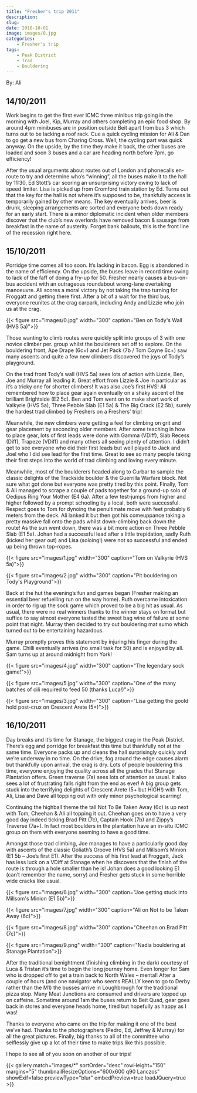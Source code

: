 ```yaml
---
title: "Fresher's trip 2011"
description: 
slug: 
date: 2010-10-01
image: images/0.jpg
categories:
    - Fresher's trip
tags:
    - Peak District
    - Trad
    - Bouldering
---
```


By: Ali

## 14/10/2011
Work begins to get the first ever ICMC three minibus trip going in the morning with
Joel, Kip, Murray and others completing an epic food shop. By around 4pm minibuses are in position
outside Beit apart from bus 3 which turns out to be lacking a roof rack. Cue a quick cycling mission
for Ali & Dan to go get a new bus from Charing Cross. Well, the cycling part was quick anyway. On
the upside, by the time they make it back, the other buses are loaded and soon 3 buses and a car are
heading north before 7pm, go efficiency!

After the usual arguments about routes out of London and phonecalls en-route to try and determine
who’s “winning”, all the buses make it to the hall by 11:30, Ed Stott’s car scoring an unsurprising
victory owing to lack of speed limiter. Lisa is picked up from Cromford train station by Ed. Turns out
that the key for the hall is not where it’s supposed to be, thankfully access is temporarily gained by
other means. The key eventually arrives, beer is drunk, sleeping arrangements are sorted and
everyone beds down ready for an early start. There is a minor diplomatic incident when older
members discover that the club’s new overlords have removed bacon & sausage from breakfast in
the name of austerity. Forget bank bailouts, this is the front line of the recession right here.

## 15/10/2011

Porridge time comes all too soon. It’s lacking in bacon. Egg is abandoned in the name of
efficiency. On the upside, the buses leave in record time owing to lack of the faff of doing a fry-up for 50. Fresher nearly causes a bus-on-bus accident with an outrageous roundabout wrong-lane
overtaking manoeuvre. Ali scores a moral victory by not taking the trap turning for Froggatt and
getting there first. After a bit of a wait for the third bus, everyone reunites at the crag carpark, including Andy and Lizzie who join us at the crag.

{{< figure src="images/0.jpg" width="300" caption="Ben on Tody's Wall (HVS 5a)">}}

Those wanting to climb routes were quickly split into groups of
3 with one novice climber per. group whilst the boulderers set
off to explore. On the bouldering front, Ape Drape (6c+) and
Jet Pack (7b / Tom Coyne 6c+) saw many ascents and quite a
few new climbers discovered the joys of Tody’s playground.

On the trad front Tody’s wall (HVS 5a) sees lots of action with
Lizzie, Ben, Joe and Murray all leading it. Great effort from
Lizzie & Joe in particular as it’s a tricky one for shorter
climbers! It was also Joe’s first HVS! Ali remembered how to
place gear again eventually on a shaky ascent of the brilliant
Brightside (E2 5c). Ben and Tom went on to make short work
of Valkyrie (HVS 5a), Three Pebble Slab (E1 5a) & The Big Crack
(E2 5b), surely the hardest trad climbed by Freshers on a
Freshers’ trip!

Meanwhile, the new climbers were getting a feel for climbing
on grit and gear placement by seconding older members. After
some teaching in how to place gear, lots of first leads were
done with Gamma (VDiff), Slab Recess (Diff), Trapeze (VDiff) and many others all seeing plenty of
attention. I didn’t get to see everyone who did their first leads but well played to Jack and Joel who I did see lead for the first time. Great to see so many people taking their first steps into the world of
trad climbing and loving every minute.

Meanwhile, most of the boulderers headed along to Curbar to sample the classic delights of the
Trackside boulder & the Guerrilla Warfare block. Not sure what got done but everyone was pretty
tired by this point. Finally, Tom & Ali managed to scrape a couple of pads together for a ground-up
solo of Oedipus Ring Your Mother (E4 6a). After a few test-jumps from higher and higher followed by
a prompt schooling by a local, both were successful. Respect goes to Tom for dynoing the
penultimate move with feet probably 6 meters from the deck. Ali lanked it but then got his
comeuppance taking a pretty massive fall onto the pads whilst down-climbing back down the route!
As the sun went down, there was a bit more action on Three Pebble Slab (E1 5a). Johan had a
successful lead after a little trepidation, sadly Ruth (kicked her gear out) and Lisa (soloing!) were not
so successful and ended up being thrown top-ropes.

{{< figure src="images/1.jpg" width="300" caption="Tom on Valkyrie (HVS 5a)">}}

{{< figure src="images/2.jpg" width="300" caption="Pit bouldering on Tody's Playground">}}


Back at the hut the evening’s fun and games began (Fresher making an essential beer refuelling run
on the way home). Ruth overcame intoxication in order to rig up the sock game which proved to be
a big hit as usual. As usual, there were no real winners thanks to the winner stays on format but
suffice to say almost everyone tasted the sweet bag wine of failure at some point that night. Murray
then decided to try out bouldering mat sumo which turned out to be entertaining hazardous.

Murray promptly proves this statement by injuring his finger during the game. Chilli eventually
arrives (no small task for 50) and is enjoyed by all. Sam turns up at around midnight from York!

{{< figure src="images/4.jpg" width="300" caption="The legendary sock game!">}}

{{< figure src="images/5.jpg" width="300" caption="One of the many batches of cili required to feed 50 (thanks Luca!)">}}

{{< figure src="images/3.jpg" width="300" caption="Lisa getting the goold hold post-crux on Crescent Arete (5+)">}}
## 16/10/2011

Day breaks and it’s time for Stanage, the biggest crag in the Peak District. There’s egg
and porridge for breakfast this time but thankfully not at the same time. Everyone packs up and
cleans the hall surprisingly quickly and we’re underway in no time. On the drive, fog around the edge
causes alarm but thankfully upon arrival, the crag is
dry. Lots of people bouldering this time, everyone
enjoying the quality across all the grades that Stanage
Plantation offers. Green traverse (7a) sees lots of
attention as usual. It also sees a lot of frustrating falls
right from the end as ever! A big group gets stuck into
the terrifying delights of Crescent Arete (5+ but
HIGH!) with Tom, Ali, Lisa and Dave all topping out
with only minor psychological scarring!

Continuing the highball theme the tall Not To Be
Taken Away (6c) is up next with Tom, Cheehan & Ali
all topping it out. Cheehan goes on to have a very
good day indeed ticking Brad Pitt (7c), Captain Hook
(7b) and Zippy’s Traverse (7a+). In fact most boulders
in the plantation have an in-situ ICMC group on them
with everyone seeming to have a good time.

Amongst those trad climbing, Joe manages to have a
particularly good day with ascents of the classic Goliath’s Groove (HVS 5a) and Millsom’s Minion (E1 5b – Joe’s first E1). After the success of his first
lead at Froggatt, Jack has less luck on a VDiff at Stanage when he discovers that the finish of the
route is through a hole smaller than he is! Johan does a good looking E1 (can’t remember the name,
sorry) and Fresher gets stuck in some horrible wide cracks like usual.

{{< figure src="images/6.jpg" width="300" caption="Joe getting stuck into Millsom's Minion (E1 5b)">}}

{{< figure src="images/7.jpg" width="300" caption="Ali on Not to be Taken Away (6c)">}}

{{< figure src="images/8.jpg" width="300" caption="Cheehan on Brad Pitt (7c)">}}

{{< figure src="images/9.png" width="300" caption="Nadia bouldering at Stanage Plantation">}}



After the traditional benightment (finishing climbing in the dark) courtesy of Luca & Tristan it’s time
to begin the long journey home. Even longer for Sam who is dropped off to get a train back to North
Wales – mental! After a couple of hours (and one navigator who seems REALLY keen to go to Derby
rather than the M1) the busses arrive in Loughbrough for the traditional pizza stop. Many Meat
Junctions are consumed and drivers are topped up on caffeine. Sometime around 1am the buses
return to Beit Quad, gear goes back in stores and everyone heads home, tired but hopefully as happy
as I was!

Thanks to everyone who came on the trip for making it one of the best we’ve had. Thanks to the
photographers (Pedro, Ed, Jeffrey & Murray) for all the great pictures. Finally, big thanks to all of the
committee who selflessly give up a lot of their time to make trips like this possible.

I hope to see all of you soon on another of our trips!




{{< gallery match="images/*" sortOrder="desc" rowHeight="150" margins="5" thumbnailResizeOptions="600x600 q90 Lanczos" showExif=false previewType="blur" embedPreview=true loadJQuery=true >}}


